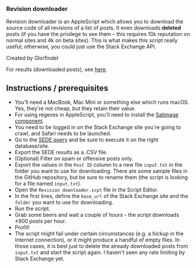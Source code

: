 ### Revision downloader

Revision downloader is an AppleScript which allows you to download the source code of all
revisions of a list of posts. It even downloads **deleted** posts (if you have the
privilege to see them – this requires 10k reputation on normal sites and 4k on beta
sites). This is what makes this script really useful; otherwise, you could just use the
Stack Exchange API.

Created by Glorfindel

For results (downloaded posts), see [here](./results/README.md).

## Instructions / prerequisites

- You'll need a MacBook, Mac Mini or something else which runs macOS. Yes, they're not
cheap, but they retain their value.
- For using regexes in AppleScript, you'll need to install the [Satimage component][1].
- You need to be logged in on the Stack Exchange site you're going to crawl, and Safari
needs to be launched.
- Go to the [SEDE query][2] and be sure to execute it on the right database/site.
- Export the SEDE results as a .CSV file.
- (Optional) Filter on spam or offensive posts only.
- Export the values in the `Post ID` column to a new file `input.txt` in the folder you
want to use for downloading. There are some sample files in the GitHub repository, but be
sure to rename them (the script is looking for a file named `input.txt`).
- Open the `Revision downloader.scpt` file in the Script Editor.
- In the first lines, define the `base_url` of the Stack Exchange site and the `folder`
you want to use for downloading.
- Run the script.
- Grab some beers and wait a couple of hours - the script downloads ±900 posts per hour.
- Profit!
- The script might fail under certain circumstances (e.g. a hickup in the Internet
connection), or it might produce a handful of empty files. In those cases, it is best just
to delete the already downloaded posts from `input.txt` and start the script again. I
haven't seen any rate limiting by Stack Exchange yet.

 [1]: http://www.satimage.fr/software/downloads/Satimage411.pkg
 [2]: http://data.stackexchange.com/stackoverflow/query/646101/